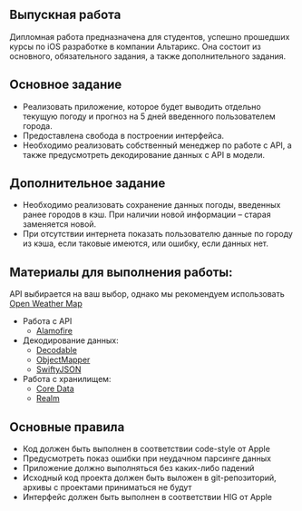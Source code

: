 ## Выпускная работа

Дипломная работа предназначена для студентов, успешно прошедших курсы по iOS разработке в компании Альтарикс. Она состоит из основного, обязательного задания, а также дополнительного задания.
    
## Основное задание

* Реализовать приложение, которое будет выводить отдельно текущую погоду и прогноз на 5 дней введенного пользователем города.
* Предоставлена свобода в построении интерфейса.
* Необходимо реализовать собственный менеджер по работе с API, а также предусмотреть декодирование данных с API в модели.

## Дополнительное задание

* Необходимо реализовать сохранение данных погоды, введенных ранее городов в кэш. При наличии новой информации – старая заменяется новой.
* При отсутствии интернета показать пользователю данные по городу из кэша, если таковые имеются, или ошибку, если данных нет.

## Материалы для выполнения работы:

API выбирается на ваш выбор, однако мы рекомендуем использовать [Open Weather Map](https://openweathermap.org)

* Работа с API
    - [Alamofire](https://github.com/Alamofire/Alamofire)
* Декодирование данных:
    - [Decodable](https://developer.apple.com/documentation/swift/decodable)
    - [ObjectMapper](https://github.com/tristanhimmelman/ObjectMapper)
    - [SwiftyJSON](https://github.com/SwiftyJSON/SwiftyJSON)
* Работа с хранилищем:
    - [Core Data](https://developer.apple.com/documentation/coredata)
    - [Realm](https://github.com/realm/realm-cocoa)

## Основные правила

* Код должен быть выполнен в соответствии code-style от Apple
* Предусмотреть показ ошибки при неудачном парсинге данных
* Приложение должно выполняться без каких-либо падений
* Исходный код проекта должен быть выложен в git-репозиторий, архивы с проектами приниматься не будут
* Интерфейс должен быть выполнен в соответствии HIG от Apple
